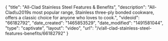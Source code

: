 {
    "title": "All-Clad Stainless Steel Features & Benefits",
    "description": "All-Clad\u2019s most popular range, Stainless three-ply bonded cookware, offers a classic choice for anyone who loves to cook.",
    "videoid": "66182792",
    "date_created": "1465853529",
    "date_modified": "1491581044",
    "type": "captivate",
    "layout": "video",
    "url": "\/v\/all-clad-stainless-steel-features-benefits\/66182792"
}